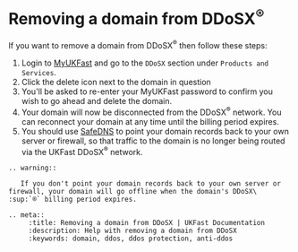 # Removing a domain from DDoSX<sup>®</sup>

If you want to remove a domain from DDoSX<sup>®</sup> then follow these steps:

1. Login to [MyUKFast](https://my.ukfast.co.uk) and go to the `DDoSX` section under `Products and Services`.
2. Click the delete icon next to the domain in question
3. You'll be asked to re-enter your MyUKFast password to confirm you wish to go ahead and delete the domain.
4. Your domain will now be disconnected from the DDoSX<sup>®</sup> network.  You can reconnect your domain at any time until the billing period expires.
5. You should use [SafeDNS](/domains/safedns/index) to point your domain records back to your own server or firewall, so that traffic to the domain is no longer being routed via the UKFast DDoSX<sup>®</sup> network.

```eval_rst
.. warning::

   If you don't point your domain records back to your own server or firewall, your domain will go offline when the domain's DDoSX\ :sup:`®` billing period expires.

```


```eval_rst
.. meta::
     :title: Removing a domain from DDoSX | UKFast Documentation
     :description: Help with removing a domain from DDoSX
     :keywords: domain, ddos, ddos protection, anti-ddos
```
